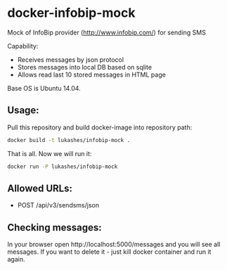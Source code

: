 # docker-infobip-mock

Mock of InfoBip provider (http://www.infobip.com/) for sending SMS

Capability:

* Receives messages by json protocol
* Stores messages into local DB based on sqlite
* Allows read last 10 stored messages in HTML page

Base OS is Ubuntu 14.04.

## Usage:

Pull this repository and build docker-image into repository path:

```bash
docker build -t lukashes/infobip-mock .
```

That is all. Now we will run it:

```bash
docker run -P lukashes/infobip-mock
```

## Allowed URLs:

* POST /api/v3/sendsms/json

## Checking messages:

In your browser open http://localhost:5000/messages and you will see all messages.
If you want to delete it - just kill docker container and run it again.
